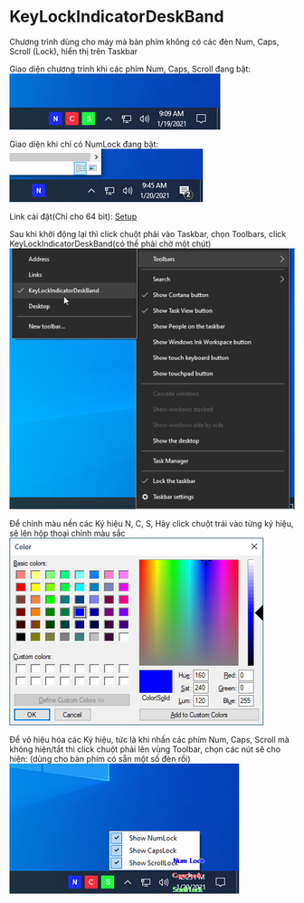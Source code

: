 # KeyLockIndicatorDeskBand
Chương trình dùng cho máy mà bàn phím không có các đèn Num, Caps, Scroll (Lock), hiển thị trên Taskbar

Giao diện chương trình khi các phím Num, Caps, Scroll đang bật:
![GUI](Out/Img/GUI.png?raw=true)

Giao diện khi chỉ có NumLock đang bật:
![GUI](Out/Img/OnlyNumLock.png?raw=true)

Link cài đặt(Chỉ cho 64 bit): [Setup](Out/Setup.msi?raw=true)

Sau khi khởi động lại thì click chuột phải vào Taskbar, chọn Toolbars, click KeyLockIndicatorDeskBand(có thể phải chờ một chút)
![GUI](Out/Img/ToShow.png?raw=true)

Để chỉnh màu nền các Ký hiệu N, C, S, Hãy click chuột trái vào từng ký hiệu, sẽ lên hộp thoại chỉnh màu sắc
![GUI](Out/Img/ChoseColor.png?raw=true)

Để vô hiệu hóa các Ký hiệu, tức là khi nhấn các phím Num, Caps, Scroll mà không hiện/tắt thì click chuột phải lên vùng Toolbar, chọn các nút sẽ cho hiện:
(dùng cho bàn phím có sẵn một số đèn rồi)
![GUI](Out/Img/ContextMenu.png?raw=true)